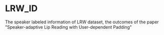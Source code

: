 # LRW_ID
The speaker labeled information of LRW dataset, the outcomes of the paper "Speaker-adaptive Lip Reading with User-dependent Padding"
